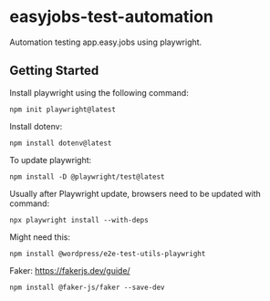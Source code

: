# easyjobs-test-automation
Automation testing app.easy.jobs using playwright.

## Getting Started

Install playwright using the following command:

```
npm init playwright@latest
```

Install dotenv:

```
npm install dotenv@latest
```

To update playwright:

```
npm install -D @playwright/test@latest
```

Usually after Playwright update, browsers need to be updated with command:

```
npx playwright install --with-deps
```

Might need this:

```
npm install @wordpress/e2e-test-utils-playwright
```

Faker: https://fakerjs.dev/guide/

```
npm install @faker-js/faker --save-dev
```
